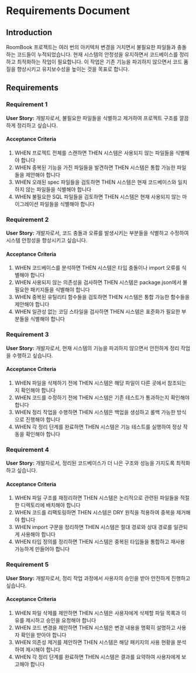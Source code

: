 # Requirements Document

## Introduction

RoomBook 프로젝트는 여러 번의 아키텍처 변경을 거치면서 불필요한 파일들과 충돌하는 코드들이 누적되었습니다. 현재 시스템의 안정성을 유지하면서 코드베이스를 정리하고 최적화하는 작업이 필요합니다. 이 작업은 기존 기능을 파괴하지 않으면서 코드 품질을 향상시키고 유지보수성을 높이는 것을 목표로 합니다.

## Requirements

### Requirement 1

**User Story:** 개발자로서, 불필요한 파일들을 식별하고 제거하여 프로젝트 구조를 깔끔하게 정리하고 싶습니다.

#### Acceptance Criteria

1. WHEN 프로젝트 전체를 스캔하면 THEN 시스템은 사용되지 않는 파일들을 식별해야 합니다
2. WHEN 중복된 기능을 가진 파일들을 발견하면 THEN 시스템은 통합 가능한 파일들을 제안해야 합니다
3. WHEN 오래된 spec 파일들을 검토하면 THEN 시스템은 현재 코드베이스와 일치하지 않는 파일들을 식별해야 합니다
4. WHEN 불필요한 SQL 파일들을 검토하면 THEN 시스템은 현재 사용되지 않는 마이그레이션 파일들을 식별해야 합니다

### Requirement 2

**User Story:** 개발자로서, 코드 충돌과 오류를 발생시키는 부분들을 식별하고 수정하여 시스템 안정성을 향상시키고 싶습니다.

#### Acceptance Criteria

1. WHEN 코드베이스를 분석하면 THEN 시스템은 타입 충돌이나 import 오류를 식별해야 합니다
2. WHEN 사용되지 않는 의존성을 검사하면 THEN 시스템은 package.json에서 불필요한 패키지들을 식별해야 합니다
3. WHEN 중복된 유틸리티 함수들을 검토하면 THEN 시스템은 통합 가능한 함수들을 제안해야 합니다
4. WHEN 일관성 없는 코딩 스타일을 검사하면 THEN 시스템은 표준화가 필요한 부분들을 식별해야 합니다

### Requirement 3

**User Story:** 개발자로서, 현재 시스템의 기능을 파괴하지 않으면서 안전하게 정리 작업을 수행하고 싶습니다.

#### Acceptance Criteria

1. WHEN 파일을 삭제하기 전에 THEN 시스템은 해당 파일이 다른 곳에서 참조되는지 확인해야 합니다
2. WHEN 코드를 수정하기 전에 THEN 시스템은 기존 테스트가 통과하는지 확인해야 합니다
3. WHEN 정리 작업을 수행하면 THEN 시스템은 백업을 생성하고 롤백 가능한 방식으로 진행해야 합니다
4. WHEN 각 정리 단계를 완료하면 THEN 시스템은 기능 테스트를 실행하여 정상 작동을 확인해야 합니다

### Requirement 4

**User Story:** 개발자로서, 정리된 코드베이스가 더 나은 구조와 성능을 가지도록 최적화하고 싶습니다.

#### Acceptance Criteria

1. WHEN 파일 구조를 재정리하면 THEN 시스템은 논리적으로 관련된 파일들을 적절한 디렉토리에 배치해야 합니다
2. WHEN 코드를 리팩토링하면 THEN 시스템은 DRY 원칙을 적용하여 중복을 제거해야 합니다
3. WHEN import 구문을 정리하면 THEN 시스템은 절대 경로와 상대 경로를 일관되게 사용해야 합니다
4. WHEN 타입 정의를 정리하면 THEN 시스템은 중복된 타입들을 통합하고 재사용 가능하게 만들어야 합니다

### Requirement 5

**User Story:** 개발자로서, 정리 작업 과정에서 사용자의 승인을 받아 안전하게 진행하고 싶습니다.

#### Acceptance Criteria

1. WHEN 파일 삭제를 제안하면 THEN 시스템은 사용자에게 삭제할 파일 목록과 이유를 제시하고 승인을 요청해야 합니다
2. WHEN 코드 변경을 제안하면 THEN 시스템은 변경 내용을 명확히 설명하고 사용자 확인을 받아야 합니다
3. WHEN 의존성 제거를 제안하면 THEN 시스템은 해당 패키지의 사용 현황을 분석하여 제시해야 합니다
4. WHEN 각 정리 단계를 완료하면 THEN 시스템은 결과를 요약하여 사용자에게 보고해야 합니다